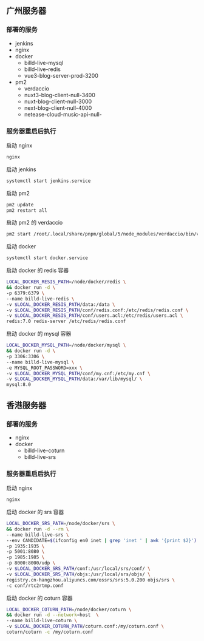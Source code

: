 ## 广州服务器

### 部署的服务

- jenkins
- nginx
- docker
  - billd-live-mysql
  - billd-live-redis
  - vue3-blog-server-prod-3200
- pm2
  - verdaccio
  - nuxt3-blog-client-null-3400
  - nuxt-blog-client-null-3000
  - next-blog-client-null-4000
  - netease-cloud-music-api-null-

### 服务器重启后执行

启动 nginx

```bash
nginx
```

启动 jenkins

```bash
systemctl start jenkins.service
```

启动 pm2

```bash
pm2 update
pm2 restart all
```

启动 pm2 的 verdaccio

```bash
pm2 start /root/.local/share/pnpm/global/5/node_modules/verdaccio/bin/verdaccio
```

启动 docker

```bash
systemctl start docker.service
```

启动 docker 的 redis 容器

```bash
LOCAL_DOCKER_RESIS_PATH=/node/docker/redis \
&& docker run -d \
-p 6379:6379 \
--name billd-live-redis \
-v $LOCAL_DOCKER_RESIS_PATH/data:/data \
-v $LOCAL_DOCKER_RESIS_PATH/conf/redis.conf:/etc/redis/redis.conf \
-v $LOCAL_DOCKER_RESIS_PATH/conf/users.acl:/etc/redis/users.acl \
redis:7.0 redis-server /etc/redis/redis.conf
```

启动 docker 的 mysql 容器

```bash
LOCAL_DOCKER_MYSQL_PATH=/node/docker/mysql \
&& docker run -d \
-p 3306:3306 \
--name billd-live-mysql \
-e MYSQL_ROOT_PASSWORD=xxx \
-v $LOCAL_DOCKER_MYSQL_PATH/conf/my.cnf:/etc/my.cnf \
-v $LOCAL_DOCKER_MYSQL_PATH/data:/var/lib/mysql/ \
mysql:8.0
```

## 香港服务器

### 部署的服务

- nginx
- docker
  - billd-live-coturn
  - billd-live-srs

### 服务器重启后执行

启动 nginx

```bash
nginx
```

启动 docker 的 srs 容器

```bash
LOCAL_DOCKER_SRS_PATH=/node/docker/srs \
&& docker run -d --rm \
--name billd-live-srs \
--env CANDIDATE=$(ifconfig en0 inet | grep 'inet ' | awk '{print $2}') \
-p 1935:1935 \
-p 5001:8080 \
-p 1985:1985 \
-p 8000:8000/udp \
-v $LOCAL_DOCKER_SRS_PATH/conf:/usr/local/srs/conf/ \
-v $LOCAL_DOCKER_SRS_PATH/objs:/usr/local/srs/objs/ \
registry.cn-hangzhou.aliyuncs.com/ossrs/srs:5.0.200 objs/srs \
-c conf/rtc2rtmp.conf
```

启动 docker 的 coturn 容器

```bash
LOCAL_DOCKER_COTURN_PATH=/node/docker/coturn \
&& docker run -d --network=host  \
--name billd-live-coturn \
-v $LOCAL_DOCKER_COTURN_PATH/coturn.conf:/my/coturn.conf \
coturn/coturn -c /my/coturn.conf
```

